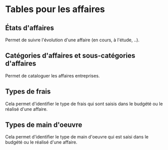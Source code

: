 # Tables pour les affaires



## États d'affaires


Permet de suivre l'évolution d'une affaire (en cours, à l'étude, ..).


## Catégories d'affaires et sous-catégories d'affaires


Permet de cataloguer les affaires entreprises.


## Types de frais


Cela permet d'identifier le type de frais qui sont saisis dans le budgété ou le réalisé d'une affaire.


## Types de main d'oeuvre


Cela permet d'identifier le type de main d'oeuvre qui est saisi dans le budgété ou le réalisé d'une affaire.


